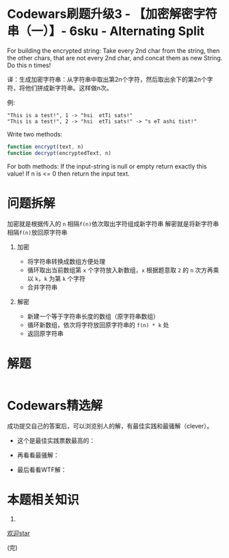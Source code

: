 # Codewars刷题升级3 - 【加密解密字符串（一）】- 6sku - Alternating Split
For building the encrypted string:
Take every 2nd char from the string, then the other chars, that are not every 2nd char, and concat them as new String.
Do this n times!

译：生成加密字符串：从字符串中取出第2n个字符，然后取出余下的第2n个字符，将他们拼成新字符串。这样做n次。

例:

```
"This is a test!", 1 -> "hsi  etTi sats!"
"This is a test!", 2 -> "hsi  etTi sats!" -> "s eT ashi tist!"
```

Write two methods:
```js
function encrypt(text, n)
function decrypt(encryptedText, n)
```
For both methods:
If the input-string is null or empty return exactly this value!
If n is <= 0 then return the input text.

# 问题拆解
加密就是根据传入的 `n` 相隔`f(n)`依次取出字符组成新字符串
解密就是将新字符串相隔`f(n)`放回原字符串
1. 加密

    - 将字符串转换成数组方便处理
    - 循环取出当前数组第 `x` 个字符放入新数组，`x` 根据题意取 `2` 的 `n` 次方再乘以 `k`，`k` 为第 `k` 个字符
    - 合并字符串

2. 解密

    - 新建一个等于字符串长度的数组（原字符串数组）
    - 循环新数组，依次将字符放回原字符串的 `f(n) * k` 处
    - 返回原字符串

# 解题
```js

```



# Codewars精选解
成功提交自己的答案后，可以浏览别人的解，有最佳实践和最骚解（clever）。

- 这个是最佳实践票数最高的：


- 再看看最骚解：



- 最后看看WTF解：

# 本题相关知识
1. 

[欢迎star](https://github.com/hiblacker/codewars-daily)

(完)